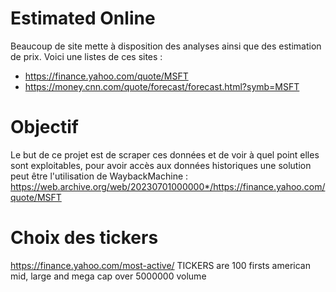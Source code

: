 # Estimated Online
Beaucoup de site mette à disposition des analyses ainsi que des estimation de prix. Voici une listes de ces sites :  
 - https://finance.yahoo.com/quote/MSFT  
 - https://money.cnn.com/quote/forecast/forecast.html?symb=MSFT  

# Objectif
Le but de ce projet est de scraper ces données et de voir à quel point elles sont exploitables, pour avoir accès aux données historiques une solution peut être l'utilisation de WaybackMachine :  
https://web.archive.org/web/20230701000000*/https://finance.yahoo.com/quote/MSFT  

# Choix des tickers
https://finance.yahoo.com/most-active/ 
TICKERS are 100 firsts american mid, large and mega cap over 5000000 volume